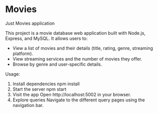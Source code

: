 # Movies
Just Movies application

This project is a movie database web application built with Node.js, Express, and MySQL. It allows users to:
- View a list of movies and their details (title, rating, genre, streaming platform).
- View streaming services and the number of movies they offer.
- Browse by genre and user-specific details.

Usage:
1. Install dependencies
npm install
2. Start the server
npm start
3. Visit the app
Open http://localhost:5002 in your browser.
4. Explore queries
Navigate to the different query pages using the navigation bar. 

